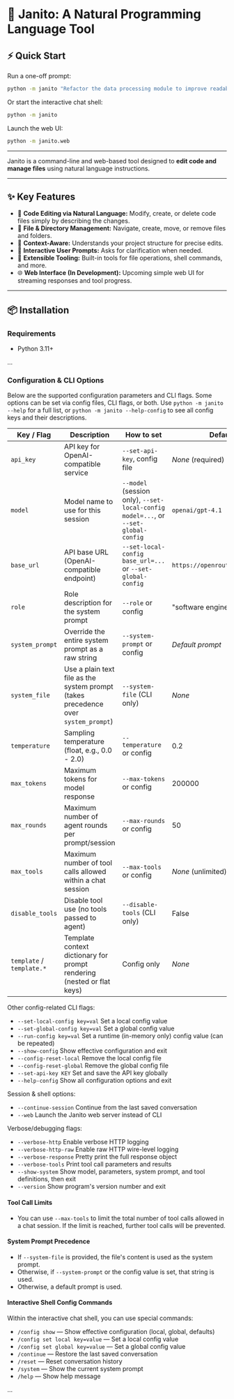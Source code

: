 # 🚀 Janito: A Natural Programming Language Tool

## ⚡ Quick Start

Run a one-off prompt:
```bash
python -m janito "Refactor the data processing module to improve readability."
```

Or start the interactive chat shell:
```bash
python -m janito
```

Launch the web UI:
```bash
python -m janito.web
```

---

Janito is a command-line and web-based tool designed to **edit code and manage files** using natural language instructions.

---

## ✨ Key Features
- 📝 **Code Editing via Natural Language:** Modify, create, or delete code files simply by describing the changes.
- 📁 **File & Directory Management:** Navigate, create, move, or remove files and folders.
- 🧠 **Context-Aware:** Understands your project structure for precise edits.
- 💬 **Interactive User Prompts:** Asks for clarification when needed.
- 🧩 **Extensible Tooling:** Built-in tools for file operations, shell commands, and more.
- 🌐 **Web Interface (In Development):** Upcoming simple web UI for streaming responses and tool progress.

---

## 📦 Installation

### Requirements
- Python 3.11+

...

### Configuration & CLI Options

Below are the supported configuration parameters and CLI flags. Some options can be set via config files, CLI flags, or both. Use `python -m janito --help` for a full list, or `python -m janito --help-config` to see all config keys and their descriptions.

| Key / Flag                | Description                                                                                 | How to set                                                      | Default                                    |
|---------------------------|---------------------------------------------------------------------------------------------|-----------------------------------------------------------------|--------------------------------------------|
| `api_key`                 | API key for OpenAI-compatible service                                                       | `--set-api-key`, config file                                    | _None_ (required)                          |
| `model`                   | Model name to use for this session                                                          | `--model` (session only), `--set-local-config model=...`, or `--set-global-config` | `openai/gpt-4.1`                 |
| `base_url`                | API base URL (OpenAI-compatible endpoint)                                                   | `--set-local-config base_url=...` or `--set-global-config`      | `https://openrouter.ai/api/v1`            |
| `role`                    | Role description for the system prompt                                                      | `--role` or config                                            | "software engineer"                     |
| `system_prompt`           | Override the entire system prompt as a raw string                                           | `--system-prompt` or config                                   | _Default prompt_               |
| `system_file`             | Use a plain text file as the system prompt (takes precedence over `system_prompt`)         | `--system-file` (CLI only)                                     | _None_                                     |
| `temperature`             | Sampling temperature (float, e.g., 0.0 - 2.0)                                              | `--temperature` or config                                      | 0.2                                        |
| `max_tokens`              | Maximum tokens for model response                                                          | `--max-tokens` or config                                      | 200000                                     |
| `max_rounds`              | Maximum number of agent rounds per prompt/session                                          | `--max-rounds` or config                                      | 50                                         |
| `max_tools`               | Maximum number of tool calls allowed within a chat session                                 | `--max-tools` or config                                       | _None_ (unlimited)                         |
| `disable_tools`           | Disable tool use (no tools passed to agent)                                                | `--disable-tools` (CLI only)                                   | False                                       |
| `template` / `template.*` | Template context dictionary for prompt rendering (nested or flat keys)                     | Config only                                                    | _None_                                     |

Other config-related CLI flags:

- `--set-local-config key=val`   Set a local config value
- `--set-global-config key=val`  Set a global config value
- `--run-config key=val`         Set a runtime (in-memory only) config value (can be repeated)
- `--show-config`                Show effective configuration and exit
- `--config-reset-local`         Remove the local config file
- `--config-reset-global`        Remove the global config file
- `--set-api-key KEY`            Set and save the API key globally
- `--help-config`                Show all configuration options and exit

Session & shell options:

- `--continue-session`           Continue from the last saved conversation
- `--web`                        Launch the Janito web server instead of CLI

Verbose/debugging flags:

- `--verbose-http`               Enable verbose HTTP logging
- `--verbose-http-raw`           Enable raw HTTP wire-level logging
- `--verbose-response`           Pretty print the full response object
- `--verbose-tools`              Print tool call parameters and results
- `--show-system`                Show model, parameters, system prompt, and tool definitions, then exit
- `--version`                    Show program's version number and exit


#### Tool Call Limits

- You can use `--max-tools` to limit the total number of tool calls allowed in a chat session. If the limit is reached, further tool calls will be prevented.

#### System Prompt Precedence

- If `--system-file` is provided, the file's content is used as the system prompt.
- Otherwise, if `--system-prompt` or the config value is set, that string is used.
- Otherwise, a default prompt is used.

#### Interactive Shell Config Commands

Within the interactive chat shell, you can use special commands:
- `/config show` — Show effective configuration (local, global, defaults)
- `/config set local key=value` — Set a local config value
- `/config set global key=value` — Set a global config value
- `/continue` — Restore the last saved conversation
- `/reset` — Reset conversation history
- `/system` — Show the current system prompt
- `/help` — Show help message

...
